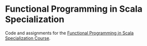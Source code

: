 # Functional Programming in Scala Specialization

Code and assignments for the [Functional Programming in Scala Specialization Course](https://www.coursera.org/specializations/scala).
